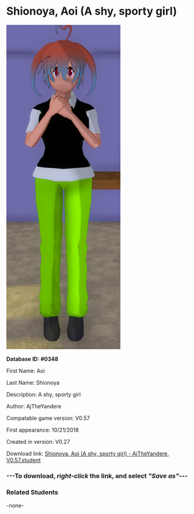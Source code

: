 # Shionoya, Aoi (A shy, sporty girl)

<img src="../../Files/Images/Shionoya, Aoi (A shy, sporty girl).png" title="Shionoya, Aoi (A shy, sporty girl) - AjTheYandere, V0.57">

**Database ID: #0348**

First Name: Aoi

Last Name: Shionoya

Description: A shy, sporty girl

Author: AjTheYandere

Compatable game version: V0.57

First appearance: 10/21/2018

Created in version: V0.27

Download link: <a href="https://raw.githubusercontent.com/Arbiter1223/Daigaku-Gurashi-Custom-Students/master/Files/Student%20Files/Shionoya%2C%20Aoi%20(A%20shy%2C%20sporty%20girl)%20-%20AjTheYandere%2C%20V0.57.student">Shionoya, Aoi (A shy, sporty girl) - AjTheYandere, V0.57.student</a>

### ---**To download, _right-click_ the link, and select _"Save as"_**---

### Related Students

-none-

